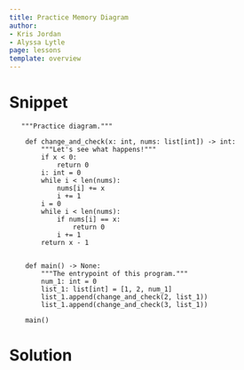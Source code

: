 ```yaml
---
title: Practice Memory Diagram
author:
- Kris Jordan
- Alyssa Lytle
page: lessons
template: overview
---
```


# Snippet

<pre>
<code class="python">   """Practice diagram."""

    def change_and_check(x: int, nums: list[int]) -> int:
        """Let's see what happens!"""
        if x < 0:
            return 0
        i: int = 0
        while i < len(nums):
            nums[i] += x
            i += 1
        i = 0
        while i < len(nums):
            if nums[i] == x:
                return 0
            i += 1
        return x - 1


    def main() -> None:
        """The entrypoint of this program."""
        num_1: int = 0
        list_1: list[int] = [1, 2, num_1]
        list_1.append(change_and_check(2, list_1))
        list_1.append(change_and_check(3, list_1))

    main()
</code></pre>

# Solution
<!-- 
<img class="img-fluid" src="/static/practice-mem-diagrams/change-and-check.png" alt="Image Description Here"  /> -->
